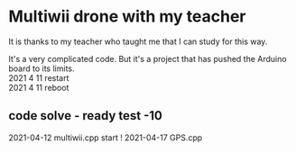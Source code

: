 # Multiwii drone with my teacher

It is thanks to my teacher who taught me that I can study for this way.

It's a very complicated code.  But it's a project that has pushed the Arduino board to its limits.  
2021 4 11 restart  
2021 4 11 reboot

## code solve - ready test -10

2021-04-12 multiwii.cpp start !
2021-04-17 GPS.cpp